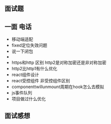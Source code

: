 ## 面试题

## 一面 电话

- 移动端适配
- fixed定位失效问题
- 说一下闭包
- 
- https和http 区别   http2是对称加密还是非对称加密
- http2比http1有什么优化
- react组件设计
- react受控组件  非受控组件区别
- componenttwillunmount周期在hook怎么去模拟
- js事件队列
- 项目做过什么优化

## 面试感想

